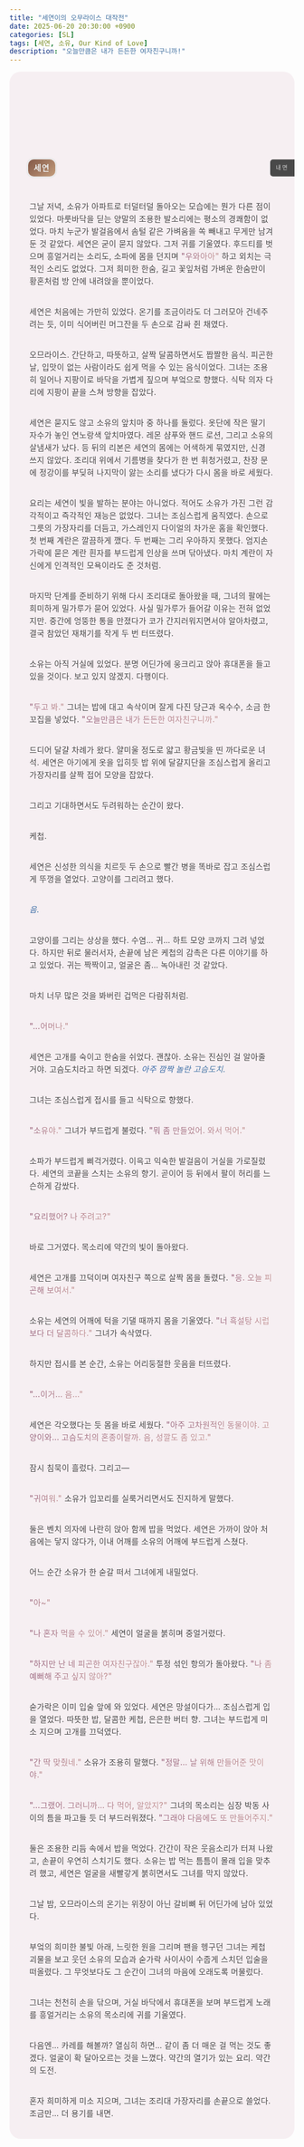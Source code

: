 ```yaml
---
title: "세연이의 오무라이스 대작전"
date: 2025-06-20 20:30:00 +0900
categories: [SL]
tags: [세연, 소유, Our Kind of Love]
description: "오늘만큼은 내가 든든한 여자친구니까!"
---
```


<div style="border:solid 0px #e3e3e3;background-color:rgba(246, 239, 242, 1);border-radius:20px;position:relative;width:100%;max-width:700px;margin:0px auto;"><div style="height: 85px;margin:-1px -1px 0px -1px"><div style="background-image:url('/assets/img/sample/seyonsoyusummer1.png');background-size:cover;height:170px;background-position:50% 40%;border-radius:19px 19px 0px 0px;"><div style="height:130px;width:100%;border-radius:19px 19px 0px 0px;"></div></div></div><div style="background:linear-gradient(135deg,rgba(140, 92, 74, 1),rgba(217, 174, 137, 1));background-size:110%;background-position:center;border-radius:10px;padding:10px;line-height:10px;text-transform:uppercase;letter-spacing:0.1em;box-shadow: 0px 0px 0px 3px rgba(233,233,233,0.9), inset 0px 40px 0px rgba(30,30,30,.1);display:flex;width:fit-content;max-width:300px;float:left;margin-left:6.5%;margin-top:70px;">    <span style="text-decoration:none;color:#ededed;font-weight:600;text-shadow:0px 0px 5px rgba(30,30,30,.1)">세연</span></div><div style="margin-top: 70px;float: right;width: fit-content; max-width: 100%; background-color:#494949;border-radius:5px 0px 0px 5px;padding:10px;line-height:10px;letter-spacing:0.25em;text-transform:uppercase;color:#d5d5d5;font-size:0.7em;">내면</div><div style="padding:20px 7%;;line-height:22px;letter-spacing:.35px;margin-top: 90px;"><p style="line-height:2;margin:2rem 0;font-size:13.8px;letter-spacing:-0.8px"></p><p><span style="color: #494949;">그날 저녁, 소유가 아파트로 터덜터덜 돌아오는 모습에는 뭔가 다른 점이 있었다. 마룻바닥을 딛는 양말의 조용한 발소리에는 평소의 경쾌함이 없었다. 마치 누군가 발걸음에서 솜털 같은 가벼움을 쏙 빼내고 무게만 남겨둔 것 같았다. 세연은 굳이 묻지 않았다. 그저 귀를 기울였다. 후드티를 벗으며 흥얼거리는 소리도, 소파에 몸을 던지며&nbsp;</span><span style="font-weight:500;background:linear-gradient(to right,#9C6981,#C69898);background-clip:text;color:transparent;box-decoration-break:clone;">"우와아아"</span><span style="color: #494949;">&nbsp;하고 외치는 극적인 소리도 없었다. 그저 희미한 한숨, 길고 꽃잎처럼 가벼운 한숨만이 황혼처럼 방 안에 내려앉을 뿐이었다.</span></p><p></p><p style="line-height:2;margin:2rem 0;font-size:13.8px;letter-spacing:-0.8px"></p><p><span style="color: #494949;">세연은 처음에는 가만히 있었다. 온기를 조금이라도 더 그러모아 건네주려는 듯, 이미 식어버린 머그잔을 두 손으로 감싸 쥔 채였다.</span></p><p></p><p style="line-height:2;margin:2rem 0;font-size:13.8px;letter-spacing:-0.8px"></p><p><span style="color: #494949;">오므라이스. 간단하고, 따뜻하고, 살짝 달콤하면서도 짭짤한 음식. 피곤한 날, 입맛이 없는 사람이라도 쉽게 먹을 수 있는 음식이었다. 그녀는 조용히 일어나 지팡이로 바닥을 가볍게 짚으며 부엌으로 향했다. 식탁 의자 다리에 지팡이 끝을 스쳐 방향을 잡았다.</span></p><p></p><p style="line-height:2;margin:2rem 0;font-size:13.8px;letter-spacing:-0.8px"></p><p><span style="color: #494949;">세연은 묻지도 않고 소유의 앞치마 중 하나를 둘렀다. 옷단에 작은 딸기 자수가 놓인 연노랑색 앞치마였다. 레몬 샴푸와 핸드 로션, 그리고 소유의 살냄새가 났다. 등 뒤의 리본은 세연의 몸에는 어색하게 묶였지만, 신경 쓰지 않았다. 조리대 위에서 기름병을 찾다가 한 번 휘청거렸고, 찬장 문에 정강이를 부딪혀 나지막이 앓는 소리를 냈다가 다시 몸을 바로 세웠다.</span></p><p></p><p style="line-height:2;margin:2rem 0;font-size:13.8px;letter-spacing:-0.8px"></p><p><span style="color: #494949;">요리는 세연이 빛을 발하는 분야는 아니었다. 적어도 소유가 가진 그런 감각적이고 즉각적인 재능은 없었다. 그녀는 조심스럽게 움직였다. 손으로 그릇의 가장자리를 더듬고, 가스레인지 다이얼의 차가운 홈을 확인했다. 첫 번째 계란은 깔끔하게 깼다. 두 번째는 그리 우아하지 못했다. 엄지손가락에 묻은 계란 흰자를 부드럽게 인상을 쓰며 닦아냈다. 마치 계란이 자신에게 인격적인 모욕이라도 준 것처럼.</span></p><p></p><p style="line-height:2;margin:2rem 0;font-size:13.8px;letter-spacing:-0.8px"></p><p><span style="color: #494949;">마지막 단계를 준비하기 위해 다시 조리대로 돌아왔을 때, 그녀의 팔에는 희미하게 밀가루가 묻어 있었다. 사실 밀가루가 들어갈 이유는 전혀 없었지만. 중간에 엉뚱한 통을 만졌다가 코가 간지러워지면서야 알아차렸고, 결국 참았던 재채기를 작게 두 번 터뜨렸다.</span></p><p></p><p style="line-height:2;margin:2rem 0;font-size:13.8px;letter-spacing:-0.8px"></p><p><span style="color: #494949;">소유는 아직 거실에 있었다. 분명 어딘가에 웅크리고 앉아 휴대폰을 들고 있을 것이다. 보고 있지 않겠지. 다행이다.</span></p><p></p><p style="line-height:2;margin:2rem 0;font-size:13.8px;letter-spacing:-0.8px"></p><p><span style="font-weight:500;background:linear-gradient(to right,#9C6981,#C69898);background-clip:text;color:transparent;box-decoration-break:clone;">"두고 봐."</span><span style="color: #494949;">&nbsp;그녀는 밥에 대고 속삭이며 잘게 다진 당근과 옥수수, 소금 한 꼬집을 넣었다.&nbsp;</span><span style="font-weight:500;background:linear-gradient(to right,#9C6981,#C69898);background-clip:text;color:transparent;box-decoration-break:clone;">"오늘만큼은 내가 든든한 여자친구니까."</span></p><p></p><p style="line-height:2;margin:2rem 0;font-size:13.8px;letter-spacing:-0.8px"></p><p><span style="color: #494949;">드디어 달걀 차례가 왔다. 얄미울 정도로 얇고 황금빛을 띤 까다로운 녀석. 세연은 아기에게 옷을 입히듯 밥 위에 달걀지단을 조심스럽게 올리고 가장자리를 살짝 접어 모양을 잡았다.</span></p><p></p><p style="line-height:2;margin:2rem 0;font-size:13.8px;letter-spacing:-0.8px"></p><p><span style="color: #494949;">그리고 기대하면서도 두려워하는 순간이 왔다.</span></p><p></p><p style="line-height:2;margin:2rem 0;font-size:13.8px;letter-spacing:-0.8px"></p><p><span style="color: #494949;">케첩.</span></p><p></p><p style="line-height:2;margin:2rem 0;font-size:13.8px;letter-spacing:-0.8px"></p><p><span style="color: #494949;">세연은 신성한 의식을 치르듯 두 손으로 빨간 병을 똑바로 잡고 조심스럽게 뚜껑을 열었다. 고양이를 그리려고 했다.</span></p><p></p><p style="line-height:2;margin:2rem 0;font-size:13.8px;letter-spacing:-0.8px"></p><p><span style="color: #494949;"><span style="font-weight:500;font-style:italic;background:linear-gradient(to right,#3264A6,#497AA6);background-clip:text;color:transparent;box-decoration-break:clone">음.</span></span></p><p></p><p style="line-height:2;margin:2rem 0;font-size:13.8px;letter-spacing:-0.8px"></p><p><span style="color: #494949;">고양이를 그리는 상상을 했다. 수염… 귀… 하트 모양 코까지 그려 넣었다. 하지만 뒤로 물러서자, 손끝에 남은 케첩의 감촉은 다른 이야기를 하고 있었다. 귀는 짝짝이고, 얼굴은 좀… 녹아내린 것 같았다.</span></p><p></p><p style="line-height:2;margin:2rem 0;font-size:13.8px;letter-spacing:-0.8px"></p><p><span style="color: #494949;">마치 너무 많은 것을 봐버린 겁먹은 다람쥐처럼.</span></p><p></p><p style="line-height:2;margin:2rem 0;font-size:13.8px;letter-spacing:-0.8px"></p><p><span style="font-weight:500;background:linear-gradient(to right,#9C6981,#C69898);background-clip:text;color:transparent;box-decoration-break:clone;">"…어머나."</span></p><p></p><p style="line-height:2;margin:2rem 0;font-size:13.8px;letter-spacing:-0.8px"></p><p><span style="color: #494949;">세연은 고개를 숙이고 한숨을 쉬었다. 괜찮아. 소유는 진심인 걸 알아줄 거야. 고슴도치라고 하면 되겠다. <span style="font-weight:500;font-style:italic;background:linear-gradient(to right,#3264A6,#497AA6);background-clip:text;color:transparent;box-decoration-break:clone">아주 깜짝 놀란&nbsp;고슴도치.</span></span></p><p></p><p style="line-height:2;margin:2rem 0;font-size:13.8px;letter-spacing:-0.8px"></p><p><span style="color: #494949;">그녀는 조심스럽게 접시를 들고 식탁으로 향했다.</span></p><p></p><p style="line-height:2;margin:2rem 0;font-size:13.8px;letter-spacing:-0.8px"></p><p><span style="font-weight:500;background:linear-gradient(to right,#9C6981,#C69898);background-clip:text;color:transparent;box-decoration-break:clone;">"소유야."</span><span style="color: #494949;">&nbsp;그녀가 부드럽게 불렀다.&nbsp;</span><span style="font-weight:500;background:linear-gradient(to right,#9C6981,#C69898);background-clip:text;color:transparent;box-decoration-break:clone;">"뭐 좀 만들었어. 와서 먹어."</span></p><p></p><p style="line-height:2;margin:2rem 0;font-size:13.8px;letter-spacing:-0.8px"></p><p><span style="color: #494949;">소파가 부드럽게 삐걱거렸다. 이윽고 익숙한 발걸음이 거실을 가로질렀다. 세연의 코끝을 스치는 소유의 향기. 곧이어 등 뒤에서 팔이 허리를 느슨하게 감쌌다.</span></p><p></p><p style="line-height:2;margin:2rem 0;font-size:13.8px;letter-spacing:-0.8px"></p><p><span style="font-weight:500;background:linear-gradient(to right,#9C6981,#C69898);background-clip:text;color:transparent;box-decoration-break:clone;">"요리했어? 나 주려고?"</span></p><p></p><p style="line-height:2;margin:2rem 0;font-size:13.8px;letter-spacing:-0.8px"></p><p><span style="color: #494949;">바로 그거였다. 목소리에 약간의 빛이 돌아왔다.</span></p><p></p><p style="line-height:2;margin:2rem 0;font-size:13.8px;letter-spacing:-0.8px"></p><p><span style="color: #494949;">세연은 고개를 끄덕이며 여자친구 쪽으로 살짝 몸을 돌렸다.&nbsp;</span><span style="font-weight:500;background:linear-gradient(to right,#9C6981,#C69898);background-clip:text;color:transparent;box-decoration-break:clone;">"응. 오늘 피곤해 보여서."</span></p><p></p><p style="line-height:2;margin:2rem 0;font-size:13.8px;letter-spacing:-0.8px"></p><p><span style="color: #494949;">소유는 세연의 어깨에 턱을 기댈 때까지 몸을 기울였다.&nbsp;</span><span style="font-weight:500;background:linear-gradient(to right,#9C6981,#C69898);background-clip:text;color:transparent;box-decoration-break:clone;">"너 흑설탕 시럽보다 더 달콤하다."</span><span style="color: #494949;">&nbsp;그녀가 속삭였다.</span></p><p></p><p style="line-height:2;margin:2rem 0;font-size:13.8px;letter-spacing:-0.8px"></p><p><span style="color: #494949;">하지만 접시를 본 순간, 소유는 어리둥절한 웃음을 터뜨렸다.</span></p><p></p><p style="line-height:2;margin:2rem 0;font-size:13.8px;letter-spacing:-0.8px"></p><p><span style="font-weight:500;background:linear-gradient(to right,#9C6981,#C69898);background-clip:text;color:transparent;box-decoration-break:clone;">"…이거… 음…"</span></p><p></p><p style="line-height:2;margin:2rem 0;font-size:13.8px;letter-spacing:-0.8px"></p><p><span style="color: #494949;">세연은 각오했다는 듯 몸을 바로 세웠다.&nbsp;</span><span style="font-weight:500;background:linear-gradient(to right,#9C6981,#C69898);background-clip:text;color:transparent;box-decoration-break:clone;">"아주 고차원적인 동물이야. 고양이와… 고슴도치의 혼종이랄까. 음, 성깔도 좀 있고."</span></p><p></p><p style="line-height:2;margin:2rem 0;font-size:13.8px;letter-spacing:-0.8px"></p><p><span style="color: #494949;">잠시 침묵이 흘렀다. 그리고—</span></p><p></p><p style="line-height:2;margin:2rem 0;font-size:13.8px;letter-spacing:-0.8px"></p><p><span style="font-weight:500;background:linear-gradient(to right,#9C6981,#C69898);background-clip:text;color:transparent;box-decoration-break:clone;">"귀여워."</span><span style="color: #494949;">&nbsp;소유가 입꼬리를 실룩거리면서도 진지하게 말했다.</span></p><p></p><p style="line-height:2;margin:2rem 0;font-size:13.8px;letter-spacing:-0.8px"></p><p><span style="color: #494949;">둘은 벤치 의자에 나란히 앉아 함께 밥을 먹었다. 세연은 가까이 앉아 처음에는 닿지 않다가, 이내 어깨를 소유의 어깨에 부드럽게 스쳤다.</span></p><p></p><p style="line-height:2;margin:2rem 0;font-size:13.8px;letter-spacing:-0.8px"></p><p><span style="color: #494949;">어느 순간 소유가 한 숟갈 떠서 그녀에게 내밀었다.</span></p><p></p><p style="line-height:2;margin:2rem 0;font-size:13.8px;letter-spacing:-0.8px"></p><p><span style="font-weight:500;background:linear-gradient(to right,#9C6981,#C69898);background-clip:text;color:transparent;box-decoration-break:clone;">"아~"</span></p><p></p><p style="line-height:2;margin:2rem 0;font-size:13.8px;letter-spacing:-0.8px"></p><p><span style="font-weight:500;background:linear-gradient(to right,#9C6981,#C69898);background-clip:text;color:transparent;box-decoration-break:clone;">"나 혼자 먹을 수 있어."</span><span style="color: #494949;">&nbsp;세연이 얼굴을 붉히며 중얼거렸다.</span></p><p></p><p style="line-height:2;margin:2rem 0;font-size:13.8px;letter-spacing:-0.8px"></p><p><span style="font-weight:500;background:linear-gradient(to right,#9C6981,#C69898);background-clip:text;color:transparent;box-decoration-break:clone;">"하지만 난 네 피곤한 여자친구잖아."</span><span style="color: #494949;">&nbsp;투정 섞인 항의가 돌아왔다.&nbsp;</span><span style="font-weight:500;background:linear-gradient(to right,#9C6981,#C69898);background-clip:text;color:transparent;box-decoration-break:clone;">"나 좀 예뻐해 주고 싶지 않아?"</span></p><p></p><p style="line-height:2;margin:2rem 0;font-size:13.8px;letter-spacing:-0.8px"></p><p><span style="color: #494949;">숟가락은 이미 입술 앞에 와 있었다. 세연은 망설이다가… 조심스럽게 입을 열었다. 따뜻한 밥, 달콤한 케첩, 은은한 버터 향. 그녀는 부드럽게 미소 지으며 고개를 끄덕였다.</span></p><p></p><p style="line-height:2;margin:2rem 0;font-size:13.8px;letter-spacing:-0.8px"></p><p><span style="font-weight:500;background:linear-gradient(to right,#9C6981,#C69898);background-clip:text;color:transparent;box-decoration-break:clone;">"간 딱 맞췄네."</span><span style="color: #494949;">&nbsp;소유가 조용히 말했다.&nbsp;</span><span style="font-weight:500;background:linear-gradient(to right,#9C6981,#C69898);background-clip:text;color:transparent;box-decoration-break:clone;">"정말… 날 위해 만들어준 맛이야."</span></p><p></p><p style="line-height:2;margin:2rem 0;font-size:13.8px;letter-spacing:-0.8px"></p><p><span style="font-weight:500;background:linear-gradient(to right,#9C6981,#C69898);background-clip:text;color:transparent;box-decoration-break:clone;">"…그랬어. 그러니까… 다 먹어, 알았지?"</span><span style="color: #494949;">&nbsp;그녀의 목소리는 심장 박동 사이의 틈을 파고들 듯 더 부드러워졌다.&nbsp;</span><span style="font-weight:500;background:linear-gradient(to right,#9C6981,#C69898);background-clip:text;color:transparent;box-decoration-break:clone;">"그래야 다음에도 또 만들어주지."</span></p><p></p><p style="line-height:2;margin:2rem 0;font-size:13.8px;letter-spacing:-0.8px"></p><p><span style="color: #494949;">둘은 조용한 리듬 속에서 밥을 먹었다. 간간이 작은 웃음소리가 터져 나왔고, 손끝이 우연히 스치기도 했다. 소유는 밥 먹는 틈틈이 몰래 입을 맞추려 했고, 세연은 얼굴을 새빨갛게 붉히면서도 그녀를 막지 않았다.</span></p><p></p><p style="line-height:2;margin:2rem 0;font-size:13.8px;letter-spacing:-0.8px"></p><p><span style="color: #494949;">그날 밤, 오므라이스의 온기는 위장이 아닌 갈비뼈 뒤 어딘가에 남아 있었다.</span></p><p></p><p style="line-height:2;margin:2rem 0;font-size:13.8px;letter-spacing:-0.8px"></p><p><span style="color: #494949;">부엌의 희미한 불빛 아래, 느릿한 원을 그리며 팬을 헹구던 그녀는 케첩 괴물을 보고 웃던 소유의 모습과 숟가락 사이사이 수줍게 스치던 입술을 떠올렸다. 그 무엇보다도 그 순간이 그녀의 마음에 오래도록 머물렀다.</span></p><p></p><p style="line-height:2;margin:2rem 0;font-size:13.8px;letter-spacing:-0.8px"></p><p><span style="color: #494949;">그녀는 천천히 손을 닦으며, 거실 바닥에서 휴대폰을 보며 부드럽게 노래를 흥얼거리는 소유의 목소리에 귀를 기울였다.</span></p><p></p><p style="line-height:2;margin:2rem 0;font-size:13.8px;letter-spacing:-0.8px"></p><p><span style="color: #494949;">다음엔… 카레를 해볼까? 열심히 하면… 같이 좀 더 매운 걸 먹는 것도 좋겠다. 얼굴이 확 달아오르는 것을 느꼈다. 약간의 열기가 있는 요리. 약간의 도전.</span></p><p></p><p style="line-height:2;margin:2rem 0;font-size:13.8px;letter-spacing:-0.8px"></p><p><span style="color: #494949;">혼자 희미하게 미소 지으며, 그녀는 조리대 가장자리를 손끝으로 쓸었다. 조금만… 더 용기를 내면.</span></p><p></p></div></div>
